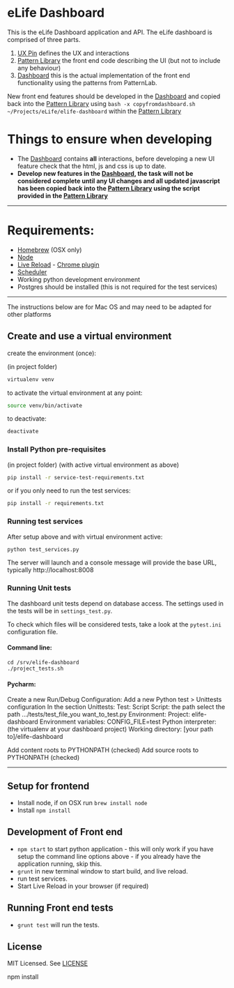 # eLife Dashboard

This is the eLife Dashboard application and API. The eLife dashboard is comprised of three parts.

1. [UX Pin](https://live.uxpin.com/593d5793b51645bc5dfb5a0a5ab7629065ef1743#/pages/22041535/sitemap) defines the UX and interactions
1. [Pattern Library](https://github.com/digirati-co-uk/elife-monitoring-dashboard-frontend) the front end code describing the UI (but not to include any behaviour)
1. [Dashboard](https://github.com/elifesciences/elife-dashboard) this is the actual implementation of the front end functionality using the patterns from PatternLab.

New front end features should be developed in the [Dashboard](https://github.com/elifesciences/elife-dashboard) and copied back into the [Pattern Library](https://github.com/digirati-co-uk/elife-monitoring-dashboard-frontend) using ```bash -x copyfromdashboard.sh ~/Projects/eLife/elife-dashboard``` within the [Pattern Library](https://github.com/digirati-co-uk/elife-monitoring-dashboard-frontend)

# Things to ensure when developing

* The [Dashboard](https://github.com/elifesciences/elife-dashboard) contains **all** interactions, before developing a new UI feature check that the html, js and css is up to date.
* **Develop new features in the [Dashboard](https://github.com/elifesciences/elife-dashboard), the task will not be considered complete until any UI changes and all updated javascript has been copied back into the [Pattern Library](https://github.com/digirati-co-uk/elife-monitoring-dashboard-frontend) using the script provided in the [Pattern Library](https://github.com/digirati-co-uk/elife-monitoring-dashboard-frontend)**


---

# Requirements:

* [Homebrew](http://brew.sh/) (OSX only)
* [Node](https://nodejs.org/en/)
* [Live Reload](http://livereload.com/) - [Chrome plugin](https://chrome.google.com/webstore/detail/livereload/jnihajbhpnppcggbcgedagnkighmdlei)
* [Scheduler](https://github.com/elifesciences/elife-article-scheduler)  
* Working python development environment
* Postgres should be installed (this is not required for the test services)

---


The instructions below are for Mac OS and may need to be adapted for other platforms

## Create and use a virtual environment

create the environment (once):

(in project folder)
```bash
virtualenv venv
```

to activate the virtual environment at any point:

```bash
source venv/bin/activate
```

to deactivate:

```bash
deactivate
```

### Install Python pre-requisites

(in project folder)
(with active virtual environment as above)

```bash
pip install -r service-test-requirements.txt
```

or if you only need to run the test services:

```bash
pip install -r requirements.txt
```



### Running test services

After setup above and with virtual environment active:

```bash
python test_services.py
```

The server will launch and a console message will provide the base URL, typically http://localhost:8008

### Running Unit tests

The dashboard unit tests depend on database access. The settings used in the tests will be in `settings_test.py`.

To check which files will be considered tests, take a look at the `pytest.ini` configuration file.

#### Command line:

```
cd /srv/elife-dashboard 
./project_tests.sh
```

#### Pycharm:

Create a new Run/Debug Configuration:
Add a new Python test > Unittests configuration
In the section
Unittests:
    Test: Script
    Script: the path select the path .../tests/test_file_you want_to_test.py
Environment:
    Project: elife-dashboard
    Environment variables: CONFIG_FILE=test
    Python interpreter: (the virtualenv at your dashboard project)
    Working directory: [your path to]/elife-dashboard

Add content roots to PYTHONPATH (checked)
Add source roots to PYTHONPATH (checked)

---

## Setup for frontend 
* Install node, if on OSX run ```brew install node```
* Install ```npm install```


## Development of Front end

* ```npm start``` to start python application - this will only work if you have setup the command line options above - if you already have the application running, skip this.
* ```grunt``` in new terminal window to start build, and live reload.
* run test services.
* Start Live Reload in your browser (if required)


## Running Front end tests

* ```grunt test``` will run the tests.  


## License

MIT Licensed. See [LICENSE](LICENSE)

npm install
